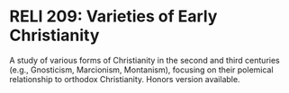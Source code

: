 # RELI 209: Varieties of Early Christianity

A study of various forms of Christianity in the second and third centuries (e.g., Gnosticism, Marcionism, Montanism), focusing on their polemical relationship to orthodox Christianity. Honors version available.